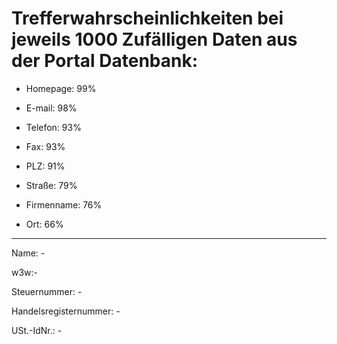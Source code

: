 # Trefferwahrscheinlichkeiten bei jeweils 1000 Zufälligen Daten aus der Portal Datenbank:

- Homepage: 99%

- E-mail: 98%

- Telefon: 93%

- Fax: 93%

- PLZ: 91%

- Straße: 79%

- Firmenname: 76%

- Ort: 66%


----------


Name: -

w3w:-

Steuernummer: -

Handelsregisternummer: -

USt.-IdNr.: -

